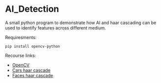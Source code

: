 # AI_Detection

A small python program to demonstrate how AI and haar cascading can be used to identify features across different medium.

Requiresments:
```
pip install opencv-python
```

Recourse links:
* [OpenCV](https://opencv.org/)
* [Cars haar cascade](https://github.com/andrewssobral/vehicle_detection_haarcascades/blob/master/cars.xml)  
* [Faces haar cascade](https://github.com/opencv/opencv/blob/master/data/haarcascades/haarcascade_frontalface_default.xml)
